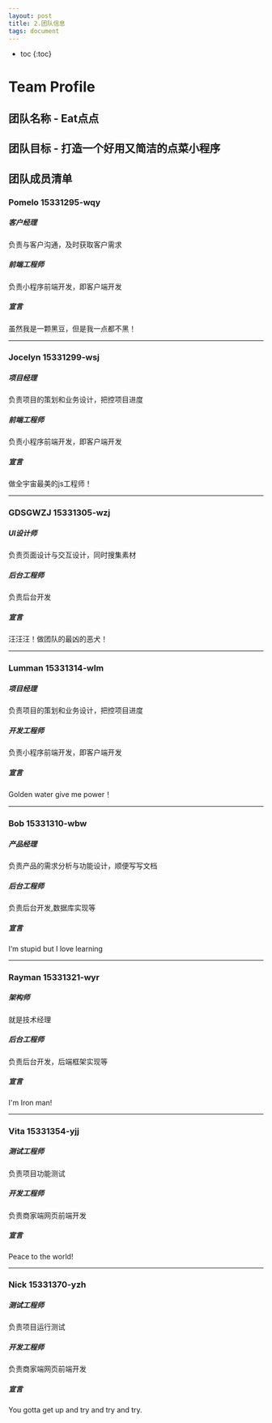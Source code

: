 ```yaml
---
layout: post
title: 2.团队信息
tags: document
---
```


* toc
{:toc}

# Team Profile

## 团队名称 - Eat点点

## 团队目标 - 打造一个好用又简洁的点菜小程序

## 团队成员清单

### Pomelo 15331295-wqy

##### 客户经理

负责与客户沟通，及时获取客户需求

##### 前端工程师

负责小程序前端开发，即客户端开发

##### 宣言

虽然我是一颗黑豆，但是我一点都不黑！

------

### Jocelyn 15331299-wsj

##### 项目经理

负责项目的策划和业务设计，把控项目进度

##### 前端工程师

负责小程序前端开发，即客户端开发

##### 宣言

做全宇宙最美的js工程师！

------

### GDSGWZJ 15331305-wzj

##### UI设计师

负责页面设计与交互设计，同时搜集素材

##### 后台工程师

负责后台开发

##### 宣言

汪汪汪！做团队的最凶的恶犬！

------

### Lumman 15331314-wlm

##### 项目经理

负责项目的策划和业务设计，把控项目进度

##### 开发工程师

负责小程序前端开发，即客户端开发

##### 宣言

Golden water give me power！

------

### Bob 15331310-wbw

##### 产品经理

负责产品的需求分析与功能设计，顺便写写文档

##### 后台工程师

负责后台开发,数据库实现等

##### 宣言

I‘m stupid but I love learning

------

### Rayman 15331321-wyr

##### 架构师

就是技术经理

##### 后台工程师

负责后台开发，后端框架实现等

##### 宣言

I'm Iron man!

------

### Vita 15331354-yjj

##### 测试工程师

负责项目功能测试

##### 开发工程师

负责商家端网页前端开发

##### 宣言

Peace to the world!

------

### Nick 15331370-yzh

##### 测试工程师

负责项目运行测试

##### 开发工程师

负责商家端网页前端开发

##### 宣言

You gotta get up and try and try and try.
